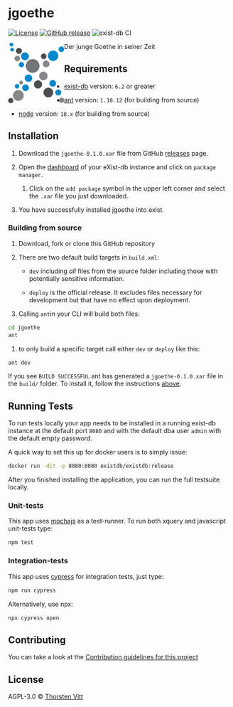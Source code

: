 # jgoethe

[![License][license-img]][license-url]
[![GitHub release][release-img]][release-url]
![exist-db CI](https://github.com/cophiwue/jgoethe/workflows/exist-db%20CI/badge.svg)

<img src="icon.png" align="left" width="25%"/>

Der junge Goethe in seiner Zeit

## Requirements

*   [exist-db](http://exist-db.org/exist/apps/homepage/index.html) version: `6.2` or greater

*   [ant](http://ant.apache.org) version: `1.10.12` \(for building from source\)

*   [node](http://nodejs.org) version: `18.x` \(for building from source\)
    

## Installation

1.  Download  the `jgoethe-0.1.0.xar` file from GitHub [releases](https://github.com/cophiwue/jgoethe/releases) page.

2.  Open the [dashboard](http://localhost:8080/exist/apps/dashboard/index.html) of your eXist-db instance and click on `package manager`.

    1.  Click on the `add package` symbol in the upper left corner and select the `.xar` file you just downloaded.

3.  You have successfully installed jgoethe into exist.

### Building from source

1.  Download, fork or clone this GitHub repository
2.  There are two default build targets in `build.xml`:
    *   `dev` including *all* files from the source folder including those with potentially sensitive information.
  
    *   `deploy` is the official release. It excludes files necessary for development but that have no effect upon deployment.
  
3.  Calling `ant`in your CLI will build both files:
  
```bash
cd jgoethe
ant
```

   1. to only build a specific target call either `dev` or `deploy` like this:
   ```bash   
   ant dev
   ```   

If you see `BUILD SUCCESSFUL` ant has generated a `jgoethe-0.1.0.xar` file in the `build/` folder. To install it, follow the instructions [above](#installation).



## Running Tests

To run tests locally your app needs to be installed in a running exist-db instance at the default port `8080` and with the default dba user `admin` with the default empty password.

A quick way to set this up for docker users is to simply issue:

```bash
docker run -dit -p 8080:8080 existdb/existdb:release
```

After you finished installing the application, you can run the full testsuite locally.

### Unit-tests

This app uses [mochajs](https://mochajs.org) as a test-runner. To run both xquery and javascript unit-tests type:

```bash
npm test
```

### Integration-tests

This app uses [cypress](https://www.cypress.io) for integration tests, just type:

```bash
npm run cypress
```

Alternatively, use npx:

```bash
npx cypress open
```


## Contributing

You can take a look at the [Contribution guidelines for this project](.github/CONTRIBUTING.md)

## License

AGPL-3.0 © [Thorsten Vitt](https://thorstenvitt.de/)

[license-img]: https://img.shields.io/badge/license-AGPL%20v3-blue.svg
[license-url]: https://www.gnu.org/licenses/agpl-3.0
[release-img]: https://img.shields.io/badge/release-0.1.0-green.svg
[release-url]: https://github.com/cophiwue/jgoethe/releases/latest
